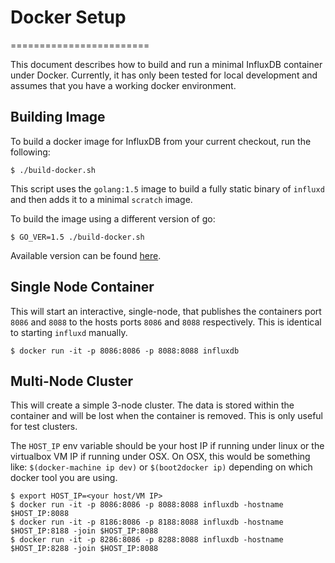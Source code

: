 # Docker Setup
========================

This document describes how to build and run a minimal InfluxDB container under Docker.   Currently, it has only been tested for local development and assumes that you have a working docker environment.

## Building Image

To build a docker image for InfluxDB from your current checkout, run the following:

```
$ ./build-docker.sh
```

This script uses the `golang:1.5` image to build a fully static binary of `influxd` and then adds it to a minimal `scratch` image.

To build the image using a different version of go:

```
$ GO_VER=1.5 ./build-docker.sh
```

Available version can be found [here](https://hub.docker.com/_/golang/).

## Single Node Container

This will start an interactive, single-node, that publishes the containers port `8086` and `8088` to the hosts ports `8086` and `8088` respectively.  This is identical to starting `influxd` manually.

```
$ docker run -it -p 8086:8086 -p 8088:8088 influxdb
```

## Multi-Node Cluster

This will create a simple 3-node cluster.  The data is stored within the container and will be lost when the container is removed.  This is only useful for test clusters.

The `HOST_IP` env variable should be your host IP if running under linux or the virtualbox VM IP if running under OSX.  On OSX, this would be something like: `$(docker-machine ip dev)` or `$(boot2docker ip)` depending on which docker tool you are using.

```
$ export HOST_IP=<your host/VM IP>
$ docker run -it -p 8086:8086 -p 8088:8088 influxdb -hostname $HOST_IP:8088
$ docker run -it -p 8186:8086 -p 8188:8088 influxdb -hostname $HOST_IP:8188 -join $HOST_IP:8088
$ docker run -it -p 8286:8086 -p 8288:8088 influxdb -hostname $HOST_IP:8288 -join $HOST_IP:8088
```

